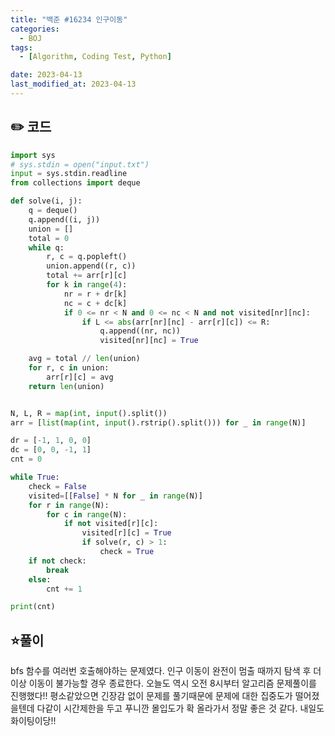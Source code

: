 ```yaml
---
title: "백준 #16234 인구이동"
categories:
  - BOJ
tags:
  - [Algorithm, Coding Test, Python]

date: 2023-04-13
last_modified_at: 2023-04-13
---
```


## :pencil2: 코드
```python
import sys
# sys.stdin = open("input.txt")
input = sys.stdin.readline
from collections import deque

def solve(i, j):
    q = deque()
    q.append((i, j))
    union = []
    total = 0
    while q:
        r, c = q.popleft()
        union.append((r, c))
        total += arr[r][c]
        for k in range(4):
            nr = r + dr[k]
            nc = c + dc[k]
            if 0 <= nr < N and 0 <= nc < N and not visited[nr][nc]:
                if L <= abs(arr[nr][nc] - arr[r][c]) <= R:
                    q.append((nr, nc))
                    visited[nr][nc] = True

    avg = total // len(union)
    for r, c in union:
        arr[r][c] = avg
    return len(union)


N, L, R = map(int, input().split())
arr = [list(map(int, input().rstrip().split())) for _ in range(N)]

dr = [-1, 1, 0, 0]
dc = [0, 0, -1, 1]
cnt = 0

while True:
    check = False
    visited=[[False] * N for _ in range(N)]
    for r in range(N):
        for c in range(N):
            if not visited[r][c]:
                visited[r][c] = True
                if solve(r, c) > 1:
                    check = True
    if not check:
        break
    else:
        cnt += 1

print(cnt)

```

## :star:풀이
bfs 함수를 여러번 호출해야하는 문제였다.
인구 이동이 완전이 멈출 때까지 탐색 후 더이상 이동이 불가능할 경우 종료한다.
오늘도 역시 오전 8시부터 알고리즘 문제풀이를 진행했다!!
평소같았으면 긴장감 없이 문제를 풀기때문에 문제에 대한 집중도가 떨어졌을텐데 다같이 시간제한을 두고 푸니깐 몰입도가 확 올라가서 정말 좋은 것 같다.
내일도 화이팅이당!!